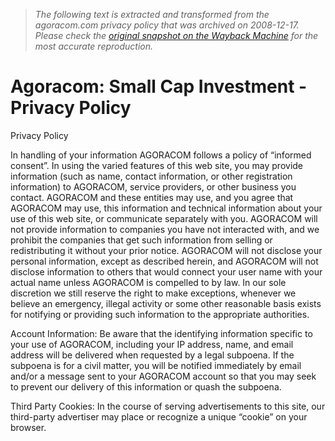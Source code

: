 > *The following text is extracted and transformed from the agoracom.com privacy policy that was archived on 2008-12-17. Please check the [original snapshot on the Wayback Machine](https://web.archive.org/web/20081217092523id_/http%3A//agoracom.com/privacy-policy) for the most accurate reproduction.*

# Agoracom: Small Cap Investment - Privacy Policy

Privacy Policy

In handling of your information AGORACOM follows a policy of “informed consent”. In using the varied features of this web site, you may provide information (such as name, contact information, or other registration information) to AGORACOM, service providers, or other business you contact. AGORACOM and these entities may use, and you agree that AGORACOM may use, this information and technical information about your use of this web site, or communicate separately with you. AGORACOM will not provide information to companies you have not interacted with, and we prohibit the companies that get such information from selling or redistributing it without your prior notice. AGORACOM will not disclose your personal information, except as described herein, and AGORACOM will not disclose information to others that would connect your user name with your actual name unless AGORACOM is compelled to by law. In our sole discretion we still reserve the right to make exceptions, whenever we believe an emergency, illegal activity or some other reasonable basis exists for notifying or providing such information to the appropriate authorities.

Account Information: Be aware that the identifying information specific to your use of AGORACOM, including your IP address, name, and email address will be delivered when requested by a legal subpoena. If the subpoena is for a civil matter, you will be notified immediately by email and/or a message sent to your AGORACOM account so that you may seek to prevent our delivery of this information or quash the subpoena.

Third Party Cookies: In the course of serving advertisements to this site, our third-party advertiser may place or recognize a unique “cookie” on your browser.
